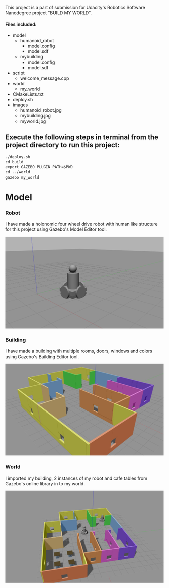This project is a part of submission for Udacity's Robotics Software Nanodegree project "BUILD MY WORLD".

#### Files included:
- model
    - humanoid_robot
        - model.config
        - model.sdf
    - mybuilding
        - model.config
        - model.sdf
- script
    - welcome_message.cpp
- world
    - my_world
- CMakeLists.txt
- deploy.sh
- images
    - humanoid_robot.jpg
    - mybuilding.jpg
    - myworld.jpg

## Execute the following steps in terminal from the project directory to run this project:
```
./deploy.sh
cd build
export GAZEBO_PLUGIN_PATH=$PWD
cd ../world
gazebo my_world
```
# Model
### Robot
I have made a holonomic four wheel drive robot with human like structure for this project using Gazebo's Model Editor tool.

![My Robot](images/humanoid_robot.jpg)

### Building
I have made a building with multiple rooms, doors, windows and colors using Gazebo's Building Editor tool. 

![My Building](images/mybuilding.jpg)

### World
I imported my building, 2 instances of my robot and cafe tables from Gazebo's online library in to my world.

![My World](images/myworld.jpg)
